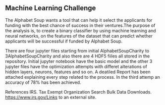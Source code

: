 ## Machine Learning Challenge

The  Alphabet Soup wants a tool that can help it select the applicants for funding with the best chance of success in their ventures.The purpose of the analysis is, to create a binary classifier by using machine learning and neural networks, on the features of the dataset that can predict whether applicants will be successful if funded by Alphabet Soup.

There are four jupyter files starting from initial AlphabetSoupCharity to 3AlphabetSoupCharity and also there are 4 HDF5 fiiles all stored in the repository.
Initial jupyter notebook have the basic model and the other 3 jupyter files have the optimization attempts with differet alterations of hidden layers, neurons, features and so on.
A deatiled Report has been attached explaining every step related to the process.
In the third attemp an accuracy of 78% has been achieved.

References
IRS. Tax Exempt Organization Search Bulk Data Downloads. https://www.irs.gov/Links to an external site.


